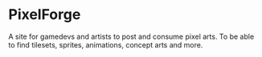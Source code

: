 # PixelForge
  A site for gamedevs and artists to post and consume pixel arts. To be able to find tilesets, sprites, animations, concept arts and more.
